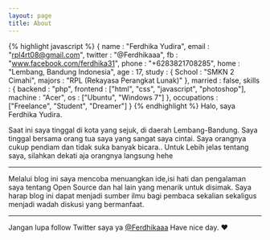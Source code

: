 ```yaml
---
layout: page
title: About
---
```

{% highlight javascript %}
{
    name : "Ferdhika Yudira",
    email : "rpl4rt08@gmail.com",
    twitter : "@Ferdhikaaa",
    fb : "www.facebook.com/ferdhika31",
    phone : "+6283821708285",
    home : "Lembang, Bandung Indonesia",
    age : 17,
    study : {
        School  : "SMKN 2 Cimahi",
        majors  : "RPL (Rekayasa Perangkat Lunak)"
    },
    married : false,
    skills : {
        backend : "php",
        frontend : ["html", "css", "javascript",
                    "photoshop"],
        machine : "Acer",
        os : ["Ubuntu", "Windows 7"]
    },
    occupations : ["Freelance", "Student", "Dreamer"]
}
{% endhighlight %}
Halo, saya Ferdhika Yudira.

Saat ini saya tinggal di kota yang sejuk, di daerah Lembang-Bandung. Saya tinggal bersama orang tua saya yang sangat saya cintai.
Saya orangnya cukup pendiam dan tidak suka banyak bicara..
Untuk Lebih jelas tentang saya, silahkan dekati aja orangnya langsung hehe
* * *

Melalui blog ini saya mencoba menuangkan ide,isi hati dan pengalaman saya tentang Open Source dan hal lain yang menarik untuk disimak. Saya harap blog ini dapat menjadi sumber ilmu bagi pembaca sekalian sekaligus menjadi wadah diskusi yang bermanfaat.

***
Jangan lupa follow Twitter saya ya <a href='http://twitter.com/ferdhikaaa' target='_blank'>@Ferdhikaaa</a>
Have nice day. ♥
